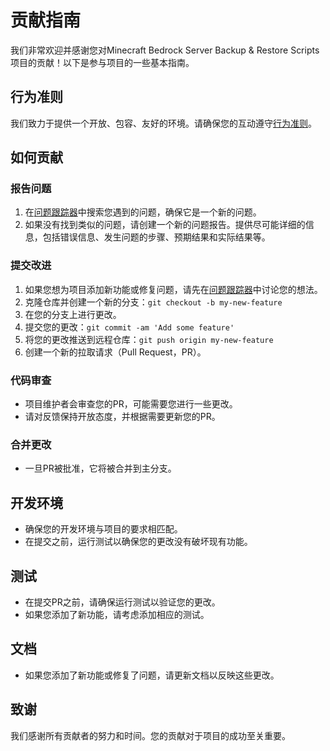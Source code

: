 # 贡献指南

我们非常欢迎并感谢您对Minecraft Bedrock Server Backup & Restore Scripts项目的贡献！以下是参与项目的一些基本指南。

## 行为准则

我们致力于提供一个开放、包容、友好的环境。请确保您的互动遵守[行为准则](CODE_OF_CONDUCT.md)。

## 如何贡献

### 报告问题

1. 在[问题跟踪器](https://github.com/yourusername/minecraft-bedrock-backup/issues)中搜索您遇到的问题，确保它是一个新的问题。
2. 如果没有找到类似的问题，请创建一个新的问题报告。提供尽可能详细的信息，包括错误信息、发生问题的步骤、预期结果和实际结果等。

### 提交改进

1. 如果您想为项目添加新功能或修复问题，请先在[问题跟踪器](https://github.com/yourusername/minecraft-bedrock-backup/issues)中讨论您的想法。
2. 克隆仓库并创建一个新的分支：`git checkout -b my-new-feature`
3. 在您的分支上进行更改。
4. 提交您的更改：`git commit -am 'Add some feature'`
5. 将您的更改推送到远程仓库：`git push origin my-new-feature`
6. 创建一个新的拉取请求（Pull Request，PR）。

### 代码审查

- 项目维护者会审查您的PR，可能需要您进行一些更改。
- 请对反馈保持开放态度，并根据需要更新您的PR。

### 合并更改

- 一旦PR被批准，它将被合并到主分支。

## 开发环境

- 确保您的开发环境与项目的要求相匹配。
- 在提交之前，运行测试以确保您的更改没有破坏现有功能。

## 测试

- 在提交PR之前，请确保运行测试以验证您的更改。
- 如果您添加了新功能，请考虑添加相应的测试。

## 文档

- 如果您添加了新功能或修复了问题，请更新文档以反映这些更改。

## 致谢

我们感谢所有贡献者的努力和时间。您的贡献对于项目的成功至关重要。
